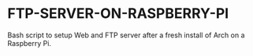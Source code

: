 # FTP-SERVER-ON-RASPBERRY-PI
Bash script to setup Web and FTP server after a fresh install of Arch on a Raspberry Pi.
